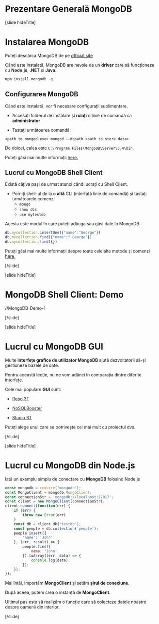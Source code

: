 # Prezentare Generală MongoDB

[slide hideTitle]
# Instalarea MongoDB

Puteți descărca MongoDB de pe [official site](https://www.mongodb.com/download-center)

Când este instalată, MongoDB are nevoie de un **driver** care să funcționeze cu **Node.js**, **.NET** și **Java**.

``` js
npm install mongodb -g
```

## Configurarea MongoDB

Când este instalată, vor fi necesare configurații suplimentare.

- Accesați folderul de instalare și **rulați** o linie de comandă ca **administrator**

- Tastați următoarea comandă:


`<path to mongod.exe> mongod --dbpath <path to store data>`


De obicei, calea este `C:\Program Files\MongoDB\Server\3.4\bin`.

Puteți găsi mai multe informații [here.](https://docs.mongodb.com/manual/tutorial/)

## Lucrul cu MongoDB Shell Client

Există câțiva pași de urmat atunci când lucrați cu Shell Client.

- Porniți shell-ul de la o **altă** CLI (interfață linie de comandă) și tastați următoarele comenzi
  * `mongo`
  * `show dbs`
  * `use mytestdb`

Acesta este modul în care puteți adăuga sau găsi date în MongoDB:

```js
db.mycollection.insertOne({"name":"George"})
db.mycollection.find({"name":" George"})
db.mycollection.find({})
```

Puteți găsi mai multe informații despre toate celelalte metode și comenzi [here.](https://docs.mongodb.com/manual/reference/mongo-shell/)

[/slide]


[slide hideTitle]
# MongoDB Shell Client: Demo
//MongoDB-Demo-1

[/slide]

[slide hideTitle]

# Lucrul cu MongoDB GUI

Multe **interfețe grafice de utilizator MongoDB** ajută dezvoltatorii să-și gestioneze bazele de date.

Pentru această lecție, nu ne vom adânci în comparația dintre diferite interfețe.

Cele mai populare **GUI** sunt:

- [Robo 3T](https://robomongo.org/download)

- [NoSQLBooster](https://nosqlbooster.com)

- [Studio 3T](https://studio3t.com/download/)

Puteți alege unul care se potrivește cel mai mult cu proiectul dvs.

[/slide]


[slide hideTitle]

# Lucrul cu MongoDB din Node.js

Iată un exemplu simplu de conectare cu **MongoDB** folosind Node.js

``` js
const mongodb = require('mongodb');
const MongoClient = mongodb.MongoClient;
const connectionStr = 'mongodb://localhost:27017';
const client = new MongoClient(connectionStr);
client.connect(function(err) {
    if (err) {
        throw new Error(err)
    }
    const db = client.db('testdb');
    const people = db.collection('people');
    people.insert({
        'name': 'John'
    }, (err, result) => {
        people.find({
            name: 'John'
        }).toArray((err, data) => {
            console.log(data);
        });
    });
});
```

Mai întâi, importăm **MongoClient** și setăm **șirul de conexiune**.

După aceea, putem crea o instanță de **MongoClient**.

Ultimul pas este să realizăm o funcție care să colecteze datele noastre despre oamenii din interior.

[/slide]

